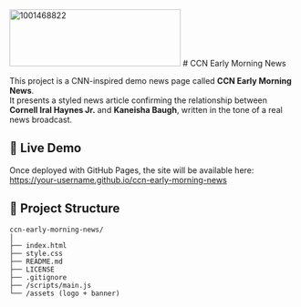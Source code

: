 <img width="300" height="100" alt="1001468822" src="https://github.com/user-attachments/assets/7e9132f2-e749-4782-a089-c6da65a52fe8" />
# CCN Early Morning News

This project is a CNN-inspired demo news page called **CCN Early Morning News**.  
It presents a styled news article confirming the relationship between **Cornell Iral Haynes Jr.** and **Kaneisha Baugh**, written in the tone of a real news broadcast.

## 🚀 Live Demo
Once deployed with GitHub Pages, the site will be available here:
https://your-username.github.io/ccn-early-morning-news

## 📂 Project Structure
```
ccn-early-morning-news/
│
├── index.html
├── style.css
├── README.md
├── LICENSE
├── .gitignore
├── /scripts/main.js
└── /assets (logo + banner)
```
